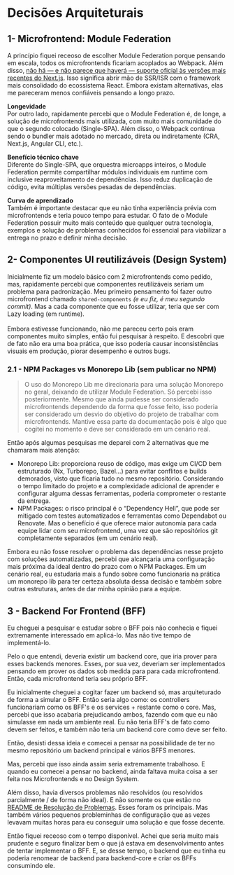 # Decisões Arquiteturais

## 1- Microfrontend: Module Federation

A princípio fiquei receoso de escolher Module Federation porque pensando em escala, todos os microfrontends ficariam acoplados ao Webpack. Além disso, [não há — e não parece que haverá — suporte oficial às versões mais recentes do Next.js](https://module-federation.io/practice/frameworks/next/index.html). Isso significa abrir mão de SSR/ISR com o framework mais consolidado do ecossistema React. Embora existam alternativas, elas me pareceram menos confiáveis pensando a longo prazo.

**Longevidade** <br>
Por outro lado, rapidamente percebi que o Module Federation é, de longe, a solução de microfrontends mais utilizada, com muito mais comunidade do que o segundo colocado (Single-SPA). Além disso, o Webpack continua sendo o bundler mais adotado no mercado, direta ou indiretamente (CRA, Next.js, Angular CLI, etc.).

**Benefício técnico chave** <br>
Diferente do Single-SPA, que orquestra microapps inteiros, o Module Federation permite compartilhar módulos individuais em runtime com inclusive reaproveitamento de dependências. Isso reduz duplicação de código, evita múltiplas versões pesadas de dependências.

**Curva de aprendizado** <br>
Também é importante destacar que eu não tinha experiência prévia com microfrontends e teria pouco tempo para estudar. O fato de o Module Federation possuir muito mais conteúdo que qualquer outra tecnologia, exemplos e solução de problemas conhecidos foi essencial para viabilizar a entrega no prazo e definir minha decisão.

## 2- Componentes UI reutilizáveis (Design System)

Inicialmente fiz um modelo básico com 2 microfrontends como pedido, mas, rapidamente percebi que componentes reutilizáveis seriam um problema para padronização.
Meu primeiro pensamento foi fazer outro microfrontend chamado `shared-components` _(e eu fiz, é meu segundo commit)_. Mas a cada componente que eu fosse utilizar, teria que ser com Lazy loading (em runtime). <br><br>Embora estivesse funcionando, não me pareceu certo pois eram componentes muito simples, então fui pesquisar à respeito.
E descobri que de fato não era uma boa prática, que isso poderia causar inconsistências visuais em produção, piorar desempenho e outros bugs.

### 2.1 - NPM Packages vs Monorepo Lib (sem publicar no NPM)

> O uso do Monorepo Lib me direcionaria para uma solução Monorepo no geral, deixando de utilizar Module Federation. Só percebi isso posteriormente. Mesmo que ainda pudesse ser considerado microfrontends dependendo da forma que fosse feito, isso poderia ser considerado um desvio do objetivo do projeto de trabalhar com microfrontends. Mantive essa parte da documentação pois é algo que cogitei no momento e deve ser considerado em um cenário real.

Então após algumas pesquisas me deparei com 2 alternativas que me chamaram mais atenção:

- Monorepo Lib: proporciona reuso de código, mas exige um CI/CD bem estruturado (Nx, Turborepo, Bazel…) para evitar conflitos e builds demorados, visto que ficaria tudo no mesmo repositório. Considerando o tempo limitado do projeto e a complexidade adicional de aprender e configurar alguma dessas ferramentas, poderia comprometer o restante da entrega.
- NPM Packages: o risco principal é o “Dependency Hell”, que pode ser mitigado com testes automatizados e ferramentas como Dependabot ou Renovate. Mas o benefício é que oferece maior autonomia para cada equipe lidar com seu microfrontend, uma vez que são repositórios git completamente separados (em um cenário real).

Embora eu não fosse resolver o problema das dependências nesse projeto com soluções automatizadas, percebi que alcançaria uma configuração mais próxima da ideal dentro do prazo com o NPM Packages.
Em um cenário real, eu estudaria mais a fundo sobre como funcionaria na prática um monorepo lib para ter certeza absoluta dessa decisão e também sobre outras estruturas, antes de dar minha opinião para a equipe.

## 3 - Backend For Frontend (BFF)

Eu cheguei a pesquisar e estudar sobre o BFF pois não conhecia e fiquei extremamente interessado em aplicá-lo. Mas não tive tempo de implementá-lo.

Pelo o que entendi, deveria existir um backend core, que iria prover para esses backends menores. Esses, por sua vez, deveriam ser implementados pensando em prover os dados sob medida para para cada microfrontend. Então, cada microfrontend teria seu próprio BFF.

Eu inicialmente cheguei a cogitar fazer um backend só, mas arquiteturado de forma a simular o BFF. Então seria algo como: os controllers funcionariam como os BFF's e os services + restante como o core. Mas, percebi que isso acabaria prejudicando ambos, fazendo com que eu não simulasse em nada um ambiente real. Eu não teria BFF's de fato como devem ser feitos, e também não teria um backend core como deve ser feito.

Então, desisti dessa ideia e comecei a pensar na possibilidade de ter no mesmo repositório um backend principal e vários BFFS menores.

Mas, percebi que isso ainda assim seria extremamente trabalhoso. E quando eu comecei a pensar no backend, ainda faltava muita coisa a ser feita nos Microfrontends e no Design System.

Além disso, havia diversos problemas não resolvidos (ou resolvidos parcialmente / de forma não ideal). E não somente os que estão no [README de Resolução de Problemas](./TROUBLESHOOTING.md). Esses foram os principais. Mas também vários pequenos probleminhas de configuração que as vezes levavam muitas horas para eu conseguir uma solução e que fosse decente.

Então fiquei receoso com o tempo disponível. Achei que seria muito mais prudente e seguro finalizar bem o que já estava em desenvolvimento antes de tentar implementar o BFF. E, se desse tempo, o backend que eu tinha eu poderia renomear de backend para backend-core e criar os BFFs consumindo ele.
